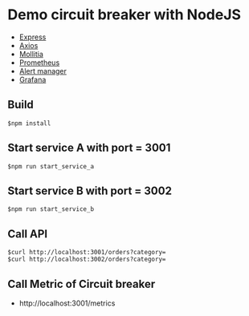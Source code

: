 # Demo circuit breaker with NodeJS
* [Express](https://expressjs.com/)
* [Axios](https://github.com/axios/axios)
* [Mollitia](https://genesys.github.io/mollitia/)
* [Prometheus](https://prometheus.io/)
* [Alert manager](https://prometheus.io/docs/alerting/latest/alertmanager/)
* [Grafana](https://grafana.com/)

## Build
```
$npm install
```

## Start service A with port = 3001
```
$npm run start_service_a
```

## Start service B with port = 3002
```
$npm run start_service_b
```

## Call API
```
$curl http://localhost:3001/orders?category=
$curl http://localhost:3002/orders?category=
```

## Call Metric of Circuit breaker
* http://localhost:3001/metrics


